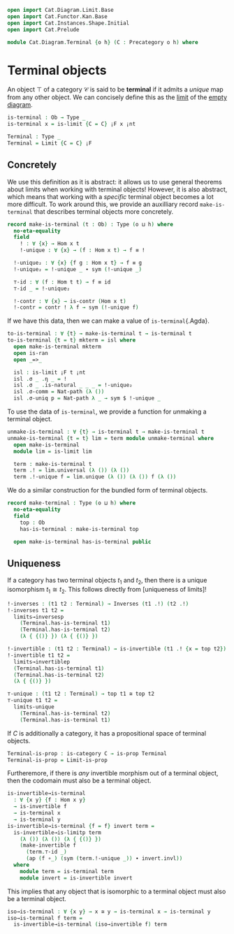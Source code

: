 ```agda
open import Cat.Diagram.Limit.Base
open import Cat.Functor.Kan.Base
open import Cat.Instances.Shape.Initial
open import Cat.Prelude

module Cat.Diagram.Terminal {o h} (C : Precategory o h) where
```

<!--
```agda
open import Cat.Reasoning C
```
-->

# Terminal objects

An object $\top$ of a category $\mathcal{C}$ is said to be **terminal**
if it admits a _unique_ map from any other object. We can concisely
define this as the [limit] of the [empty diagram].

[limit]: Cat.Diagram.Limit.Base.html
[empty diagram]: Cat.Instances.Shape.Initial.html

```agda
is-terminal : Ob → Type _
is-terminal x = is-limit {C = C} ¡F x ¡nt

Terminal : Type _
Terminal = Limit {C = C} ¡F
```

## Concretely

We use this definition as it is abstract: it allows us to use general
theorems about limits when working with terminal objects! However,
it is also abstract, which means that working with a _specific_ terminal
object becomes a lot more difficult. To work around this, we provide
an auxilliary record `make-is-terminal` that describes terminal objects
more concretely.

```agda
record make-is-terminal (t : Ob) : Type (o ⊔ h) where
  no-eta-equality
  field
    ! : ∀ {x} → Hom x t
    !-unique : ∀ {x} → (f : Hom x t) → f ≡ !

  !-unique₂ : ∀ {x} {f g : Hom x t} → f ≡ g
  !-unique₂ = !-unique _ ∙ sym (!-unique _)

  ⊤-id : ∀ (f : Hom t t) → f ≡ id
  ⊤-id _ = !-unique₂

  !-contr : ∀ {x} → is-contr (Hom x t)
  !-contr = contr ! λ f → sym (!-unique f)
```

If we have this data, then we can make a value of `is-terminal`{.Agda}.

```agda
to-is-terminal : ∀ {t} → make-is-terminal t → is-terminal t
to-is-terminal {t = t} mkterm = isl where
  open make-is-terminal mkterm
  open is-ran
  open _=>_

  isl : is-limit ¡F t ¡nt
  isl .σ _ .η _ = !
  isl .σ _ .is-natural _ _ _ = !-unique₂
  isl .σ-comm = Nat-path (λ ())
  isl .σ-uniq p = Nat-path λ _ → sym $ !-unique _
```

To use the data of `is-terminal`, we provide a function for *un*making
a terminal object.

```agda
unmake-is-terminal : ∀ {t} → is-terminal t → make-is-terminal t
unmake-is-terminal {t = t} lim = term module unmake-terminal where
  open make-is-terminal
  module lim = is-limit lim

  term : make-is-terminal t 
  term .! = lim.universal (λ ()) (λ ())
  term .!-unique f = lim.unique (λ ()) (λ ()) f (λ ())
```

<!--
```agda
module is-terminal {t} (term : is-terminal t) where
  open make-is-terminal (unmake-is-terminal term) public
```
-->

We do a similar construction for the bundled form of terminal objects.

```agda
record make-terminal : Type (o ⊔ h) where
  no-eta-equality
  field
    top : Ob
    has-is-terminal : make-is-terminal top

  open make-is-terminal has-is-terminal public
```

<!--
```agda
to-terminal : make-terminal → Terminal
to-terminal mt = to-limit (to-is-terminal has-is-terminal)
  where open make-terminal mt

module Terminal (t : Terminal) where
  open Limit t
  open is-ran
  open Functor
  open _=>_

  top : Ob
  top = apex

  has-is-terminal : is-terminal top
  has-is-terminal =
    to-is-limitp (unmake-limit has-limit) (λ { {()} })

  open is-terminal has-is-terminal public
 
open Terminal
```
-->

## Uniqueness

If a category has two terminal objects $t_1$ and $t_2$, then there is a
unique isomorphism $t_1 \cong t_2$. This follows directly from [uniqueness
of limits]!

```agda
!-inverses : (t1 t2 : Terminal) → Inverses (t1 .!) (t2 .!)
!-inverses t1 t2 =
  limits→inversesp
    (Terminal.has-is-terminal t1)
    (Terminal.has-is-terminal t2)
    (λ { {()} }) (λ { {()} })

!-invertible : (t1 t2 : Terminal) → is-invertible (t1 .! {x = top t2})
!-invertible t1 t2 =
  limits→invertiblep
  (Terminal.has-is-terminal t1)
  (Terminal.has-is-terminal t2)
  (λ { {()} })

⊤-unique : (t1 t2 : Terminal) → top t1 ≅ top t2
⊤-unique t1 t2 =
  limits-unique 
    (Terminal.has-is-terminal t2)
    (Terminal.has-is-terminal t1)
```

If $C$ is additionally a category, it has a propositional space of
terminal objects.

```agda
Terminal-is-prop : is-category C → is-prop Terminal
Terminal-is-prop = Limit-is-prop
```

Furtheremore, if there is *any* invertible morphism out of a terminal
object, then the codomain must also be a terminal object.

```agda
is-invertible→is-terminal
  : ∀ {x y} {f : Hom x y}
  → is-invertible f
  → is-terminal x
  → is-terminal y
is-invertible→is-terminal {f = f} invert term =
  is-invertible→is-limitp term
    (λ ()) (λ ()) (λ { {()} })
    (make-invertible f
      (term.⊤-id _)
      (ap (f ∘_) (sym (term.!-unique _)) ∙ invert.invl))
  where
    module term = is-terminal term
    module invert = is-invertible invert
```

This implies that any object that is isomorphic to a terminal object
must also be a terminal object.

```agda
iso→is-terminal : ∀ {x y} → x ≅ y → is-terminal x → is-terminal y
iso→is-terminal f term =
  is-invertible→is-terminal (iso→invertible f) term
```
